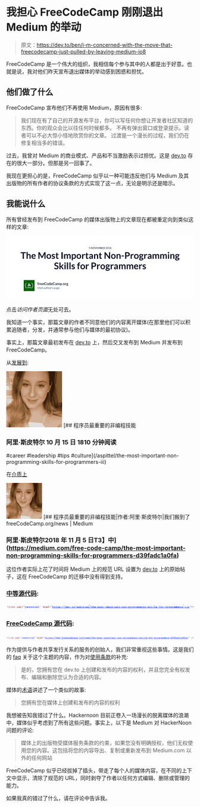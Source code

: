 # 我担心 FreeCodeCamp 刚刚退出 Medium 的举动

> 原文：<https://dev.to/ben/i-m-concerned-with-the-move-that-freecodecamp-just-pulled-by-leaving-medium-io8>

FreeCodeCamp 是一个伟大的组织，我相信每个参与其中的人都是出于好意。也就是说，我对他们昨天宣布退出媒体的举动感到困惑和担忧。

## 他们做了什么

FreeCodeCamp 宣布他们不再使用 Medium，原因有很多:

> 我们现在有了自己的开源发布平台，你可以写任何你想让开发者社区知道的东西。你的观众会比以往任何时候都多。
> 不再有弹出窗口或登录提示。读者可以不必大惊小怪地欣赏你的文章。
> 过渡是一个漫长的过程，我们仍在修复相当多的错误。

过去，我曾对 Medium 的商业模式、产品和不当激励表示过担忧。这是 [dev.to](https://dev.to/) 存在的很大一部分。但那是另一回事了。

我现在更担心的是，FreeCodeCamp 似乎以一种可能违反他们与 Medium 及其出版物的所有作者的协议条款的方式实现了这一点，无论是明示还是暗示。

## 我能说什么

所有曾经发布到 FreeCodeCamp 的媒体出版物上的文章现在都被重定向到类似这样的文章:

[![example of FreeCodeCamp article title](img/aa48f690d9520faec4cc2d16345c5d1d.png)](https://res.cloudinary.com/practicaldev/image/fetch/s--iTGXu0Hr--/c_limit%2Cf_auto%2Cfl_progressive%2Cq_auto%2Cw_880/https://cl.ly/6a840d5900ab/Image%25202019-05-28%2520at%25202.23.25%2520PM.png)

点击*访问作者页面*无处可去。

我知道一个事实，那篇文章的作者不同意他们的内容离开媒体(在那里他们可以积累追随者，分发，并通常参与他们与媒体的最初协议)。

事实上，那篇文章最初发布在 [dev.to](https://dev.to/) 上，然后交叉发布到 Medium 并发布到 FreeCodeCamp。

从[发展到](https://dev.to/):

[![aspittel](img/45a8d86fe0ff981bf7cdb45b471a3c5c.png)](/aspittel) [## 程序员最重要的非编程技能

### 阿里·斯皮特尔 10 月 15 日 1810 分钟阅读

#career #leadership #tips #culture](/aspittel/the-most-important-non-programming-skills-for-programmers-iii)

在[介质上](https://medium.com)

[![Ali Spittel](img/418db292a8d0b863a9f7b05b638c2167.png)](https://medium.com/free-code-camp/the-most-important-non-programming-skills-for-programmers-d39fadc1a0fa) [## 程序员最重要的非编程技能|作者:阿里·斯皮特尔|我们搬到了 freeCodeCamp.org/news | Medium

### 阿里·斯皮特尔<time datetime="2018-11-05T21:46:13.238Z">2018 年 11 月 5 日</time>T3】中](https://medium.com/free-code-camp/the-most-important-non-programming-skills-for-programmers-d39fadc1a0fa) 

这位作者实际上花了时间将 Medium 上的规范 URL 设置为 [dev.to](https://dev.to/) 上的原始帖子，这在 FreeCodeCamp 的迁移中没有得到支持。

### [中等源代码](https://medium.com/free-code-camp/the-most-important-non-programming-skills-for-programmers-d39fadc1a0fa):

[![Medium source code](img/66d9da0959050db1d4d9d020492d983f.png)](https://res.cloudinary.com/practicaldev/image/fetch/s--f4bGl7lI--/c_limit%2Cf_auto%2Cfl_progressive%2Cq_auto%2Cw_880/https://cl.ly/5889f8e4f072/Image%25202019-05-28%2520at%25202.27.10%2520PM.png)

### [FreeCodeCamp 源代码](https://www.freecodecamp.org/news/the-most-important-non-programming-skills-for-programmers-d39fadc1a0fa/?source=---------4------------------):

[![FreeCodeCamp Source](img/20af4392d8797e748554c9d4cebf2960.png)](https://res.cloudinary.com/practicaldev/image/fetch/s--Ok-ZBapR--/c_limit%2Cf_auto%2Cfl_progressive%2Cq_auto%2Cw_880/https://cl.ly/8f3078e790ae/Image%25202019-05-28%2520at%25202.27.44%2520PM.png)

作为提供与作者共享发行关系的服务的创始人，我们非常重视这些事情。这是我们的 [faq](https://dev.to/faq) 关于这个主题的内容，作为对[使用条款](https://dev.to/terms)的补充:

> 是的，您拥有您在 dev.to 上创建和发布的内容的权利，并且您完全有权发布、编辑和删除您认为合适的内容。

媒体的[术语](https://medium.com/policy/medium-terms-of-service-9db0094a1e0f)讲述了一个类似的故事:

> 您拥有您在媒体上创建和发布的内容的权利

我想被告知我错过了什么。Hackernoon 目前正卷入一场漫长的脱离媒体的浪潮中，媒体似乎考虑到了所有这些问题。事实上，以下是 Medium 对 HackerNoon 问题的评论:

> 媒体上的出版物受媒体服务条款的约束，如果您没有明确授权，他们无权使用您的内容。这包括将您的内容导出、复制或重新发布到 Medium.com 以外的任何网站

FreeCodeCamp 似乎已经拔掉了插头，带走了每个人的媒体内容，在不同的上下文中显示，清除了规范的 URL，同时剥夺了作者以任何方式编辑、删除或管理的能力。

如果我真的错过了什么，请在评论中告诉我。